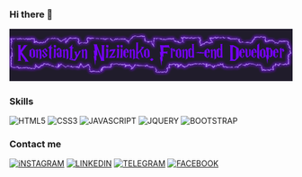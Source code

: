 ### Hi there 👋

![Header](https://github.com/Masqueraad/Masqueraad/blob/main/assets/img.gif)

### Skills

![HTML5](https://img.shields.io/badge/-<HTML5>-090909?style=for-the-badge&logo=HTML5)
![CSS3](https://img.shields.io/badge/-CSS3-090909?style=for-the-badge&logo=CSS3)
![JAVASCRIPT](https://img.shields.io/badge/-JAVASRIPT-090909?style=for-the-badge&logo=JAVASCRIPT)
![JQUERY](https://img.shields.io/badge/-JQUERY-090909?style=for-the-badge&logo=JQUERY)
![BOOTSTRAP](https://img.shields.io/badge/-BOOTSTRAP-090909?style=for-the-badge&logo=BOOTSTRAP)

### Contact me

[![iNSTAGRAM](https://img.shields.io/badge/-INSTAGRAM-090909?style=for-the-badge&logo=INSTAGRAM)](https://www.instagram.com/konstiantynniziienko/)
[![LINKEDIN](https://img.shields.io/badge/-LINKEDIN-090909?style=for-the-badge&logo=LINKEDIN)](https://www.linkedin.com/in/konstiantyn-niziienko-a624bb202/)
[![TELEGRAM](https://img.shields.io/badge/-TELEGRAM-090909?style=for-the-badge&logo=TELEGRAM)](https://t.me/masqueraad)
[![FACEBOOK](https://img.shields.io/badge/-FACEBOOK-090909?style=for-the-badge&logo=FACEBOOK)](https://www.facebook.com/profile.php?id=100006449645177)
